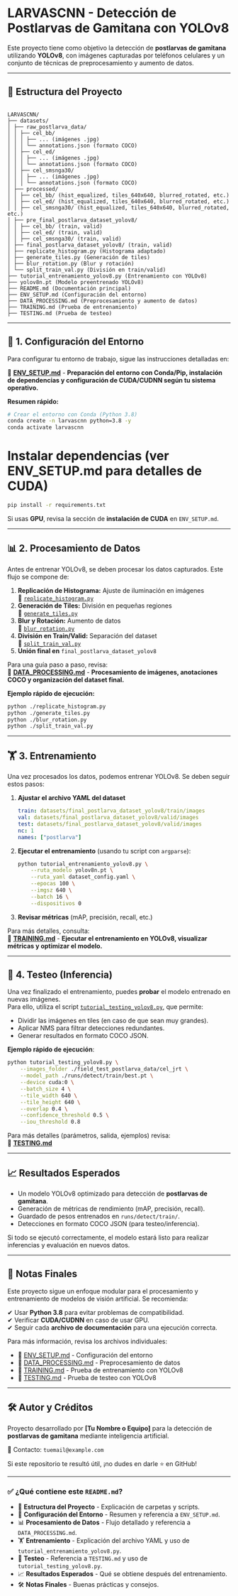 # LARVASCNN - Detección de Postlarvas de Gamitana con YOLOv8

Este proyecto tiene como objetivo la detección de **postlarvas de gamitana** utilizando **YOLOv8**, con imágenes capturadas por teléfonos celulares y un conjunto de técnicas de preprocesamiento y aumento de datos.

---

## 📂 Estructura del Proyecto

```

LARVASCNN/
├── datasets/
│ ├── raw_postlarva_data/
│ │ ├── cel_bb/
│ │ │ ├── ... (imágenes .jpg)
│ │ │ └── annotations.json (formato COCO)
│ │ ├── cel_ed/
│ │ │ ├── ... (imágenes .jpg)
│ │ │ └── annotations.json (formato COCO)
│ │ ├── cel_smsnga30/
│ │ │ ├── ... (imágenes .jpg)
│ │ │ └── annotations.json (formato COCO)
│ ├── processed/
│ │ ├── cel_bb/ (hist_equalized, tiles_640x640, blurred_rotated, etc.)
│ │ ├── cel_ed/ (hist_equalized, tiles_640x640, blurred_rotated, etc.)
│ │ ├── cel_smsnga30/ (hist_equalized, tiles_640x640, blurred_rotated, etc.)
│ ├── pre_final_postlarva_dataset_yolov8/
│ │ ├── cel_bb/ (train, valid)
│ │ ├── cel_ed/ (train, valid)
│ │ ├── cel_smsnga30/ (train, valid)
│ ├── final_postlarva_dataset_yolov8/ (train, valid)
│ ├── replicate_histogram.py (Histograma adaptado)
│ ├── generate_tiles.py (Generación de tiles)
│ ├── blur_rotation.py (Blur y rotación)
│ └── split_train_val.py (División en train/valid)
├── tutorial_entrenamiento_yolov8.py (Entrenamiento con YOLOv8)
├── yolov8n.pt (Modelo preentrenado YOLOv8)
├── README.md (Documentación principal)
├── ENV_SETUP.md (Configuración del entorno)
├── DATA_PROCESSING.md (Preprocesamiento y aumento de datos)
├── TRAINING.md (Prueba de entrenamiento)
├── TESTING.md (Prueba de testeo)
```

---

## 🚀 1. Configuración del Entorno

Para configurar tu entorno de trabajo, sigue las instrucciones detalladas en:

📄 **[ENV_SETUP.md](ENV_SETUP.md)** - **Preparación del entorno con Conda/Pip, instalación de dependencias y configuración de CUDA/CUDNN según tu sistema operativo.**

**Resumen rápido:**

```bash
# Crear el entorno con Conda (Python 3.8)
conda create -n larvascnn python=3.8 -y
conda activate larvascnn
```

# Instalar dependencias (ver ENV_SETUP.md para detalles de CUDA)

```bash
pip install -r requirements.txt
```

Si usas **GPU**, revisa la sección de **instalación de CUDA** en `ENV_SETUP.md`.

---

## 📊 2. Procesamiento de Datos

Antes de entrenar YOLOv8, se deben procesar los datos capturados. Este flujo se compone de:

1. **Replicación de Histograma:** Ajuste de iluminación en imágenes  
   📄 [`replicate_histogram.py`](/replicate_histogram.py)
2. **Generación de Tiles:** División en pequeñas regiones  
   📄 [`generate_tiles.py`](/generate_tiles.py)
3. **Blur y Rotación:** Aumento de datos  
   📄 [`blur_rotation.py`](/blur_rotation.py)
4. **División en Train/Valid:** Separación del dataset  
   📄 [`split_train_val.py`](/split_train_val.py)
5. **Unión final en** `final_postlarva_dataset_yolov8`

Para una guía paso a paso, revisa:  
📄 **[DATA_PROCESSING.md](DATA_PROCESSING.md)** - **Procesamiento de imágenes, anotaciones COCO y organización del dataset final.**

**Ejemplo rápido de ejecución:**

```bash
python ./replicate_histogram.py
python ./generate_tiles.py
python ./blur_rotation.py
python ./split_train_val.py
```

---

## 🏋️ 3. Entrenamiento

Una vez procesados los datos, podemos entrenar YOLOv8. Se deben seguir estos pasos:

1. **Ajustar el archivo YAML del dataset**
   ```yaml
   train: datasets/final_postlarva_dataset_yolov8/train/images
   val: datasets/final_postlarva_dataset_yolov8/valid/images
   test: datasets/final_postlarva_dataset_yolov8/valid/images
   nc: 1
   names: ["postlarva"]
   ```
2. **Ejecutar el entrenamiento** (usando tu script con `argparse`):
   ```bash
   python tutorial_entrenamiento_yolov8.py \
       --ruta_modelo yolov8n.pt \
       --ruta_yaml dataset_config.yaml \
       --epocas 100 \
       --imgsz 640 \
       --batch 16 \
       --dispositivos 0
   ```
3. **Revisar métricas** (mAP, precisión, recall, etc.)

Para más detalles, consulta:  
📄 **[TRAINING.md](TRAINING.md)** - **Ejecutar el entrenamiento en YOLOv8, visualizar métricas y optimizar el modelo.**

---

## 🧪 4. Testeo (Inferencia)

Una vez finalizado el entrenamiento, puedes **probar** el modelo entrenado en nuevas imágenes.  
Para ello, utiliza el script [`tutorial_testing_yolov8.py`](tutorial_testing_yolov8.py), que permite:

- Dividir las imágenes en tiles (en caso de que sean muy grandes).
- Aplicar NMS para filtrar detecciones redundantes.
- Generar resultados en formato COCO JSON.

**Ejemplo rápido de ejecución**:

```bash
python tutorial_testing_yolov8.py \
    --images_folder ./field_test_postlarva_data/cel_jrt \
    --model_path ./runs/detect/train/best.pt \
    --device cuda:0 \
    --batch_size 4 \
    --tile_width 640 \
    --tile_height 640 \
    --overlap 0.4 \
    --confidence_threshold 0.5 \
    --iou_threshold 0.8
```

Para más detalles (parámetros, salida, ejemplos) revisa:  
📄 **[TESTING.md](TESTING.md)**

---

## 📈 Resultados Esperados

- Un modelo YOLOv8 optimizado para detección de **postlarvas de gamitana**.
- Generación de métricas de rendimiento (mAP, precisión, recall).
- Guardado de pesos entrenados en `runs/detect/train/`.
- Detecciones en formato COCO JSON (para testeo/inferencia).

Si todo se ejecutó correctamente, el modelo estará listo para realizar inferencias y evaluación en nuevos datos.

---

## 📌 Notas Finales

Este proyecto sigue un enfoque modular para el procesamiento y entrenamiento de modelos de visión artificial. Se recomienda:

✔ Usar **Python 3.8** para evitar problemas de compatibilidad.  
✔ Verificar **CUDA/CUDNN** en caso de usar GPU.  
✔ Seguir cada **archivo de documentación** para una ejecución correcta.

Para más información, revisa los archivos individuales:

- 📄 [ENV_SETUP.md](ENV_SETUP.md) - Configuración del entorno
- 📄 [DATA_PROCESSING.md](DATA_PROCESSING.md) - Preprocesamiento de datos
- 📄 [TRAINING.md](TRAINING.md) - Prueba de entrenamiento con YOLOv8
- 📄 [TESTING.md](TESTING.md) - Prueba de testeo con YOLOv8

---

## 🛠 Autor y Créditos

Proyecto desarrollado por **[Tu Nombre o Equipo]** para la detección de **postlarvas de gamitana** mediante inteligencia artificial.

📧 Contacto: `tuemail@example.com`

Si este repositorio te resultó útil, ¡no dudes en darle ⭐ en GitHub!

---

### ✅ **¿Qué contiene este `README.md`?**

- 📂 **Estructura del Proyecto** - Explicación de carpetas y scripts.
- 🚀 **Configuración del Entorno** - Resumen y referencia a `ENV_SETUP.md`.
- 📊 **Procesamiento de Datos** - Flujo detallado y referencia a `DATA_PROCESSING.md`.
- 🏋️ **Entrenamiento** - Explicación del archivo YAML y uso de `tutorial_entrenamiento_yolov8.py`.
- 🧪 **Testeo** - Referencia a `TESTING.md` y uso de `tutorial_testing_yolov8.py`.
- 📈 **Resultados Esperados** - Qué se obtiene después del entrenamiento.
- 🛠 **Notas Finales** - Buenas prácticas y consejos.
